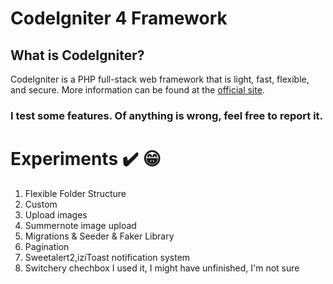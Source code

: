
# CodeIgniter 4 Framework

## What is CodeIgniter?

CodeIgniter is a PHP full-stack web framework that is light, fast, flexible, and secure. 
More information can be found at the [official site](http://codeigniter.com).

  ###  **I test some features. Of anything is wrong, feel free to report it.**

# Experiments ✔️ 😁

 1. Flexible Folder Structure
 2. Custom 
 3. Upload images
 4. Summernote image upload
 5. Migrations & Seeder & Faker Library
 6. Pagination
 7. Sweetalert2,iziToast notification system 
 8. Switchery chechbox I used it, I might have  unfinished, I'm not sure
